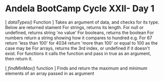 # Andela BootCamp Cycle XXII- Day 1
[ *dataTypes()* Function ]
Takes an argument of data, and checks for its type. Below are returned stament
For strings, returns its length.
For null or undefined, returns string 'no value'
For booleans, returns the boolean
For numbers return a string showing how it compares to hundred e.g. For 67 return 'less than 100' for 4034 return 'more than 100' or equal to 100 as the case may be
For arrays, returns the 3rd index, or undefined if it doesn't exist.
For functions it calls the function and pass in true as an argument, then return it.

[ *findMinMax()* function ]
Finds and return the maximum and minimum elements of an array passed in as argument
